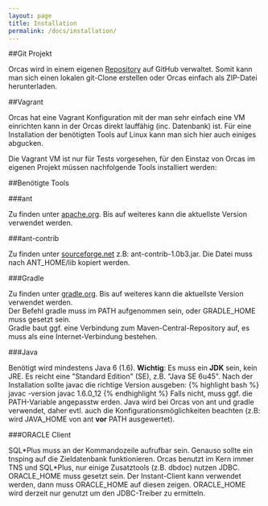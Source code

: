 ```yaml
---
layout: page
title: Installation
permalink: /docs/installation/
---
```


##Git Projekt

Orcas wird in einem eigenen [Repository](https://github.com/opitzconsulting/orcas) auf GitHub verwaltet. Somit kann man sich einen lokalen git-Clone erstellen oder Orcas einfach als ZIP-Datei herunterladen.

##Vagrant

Orcas hat eine Vagrant Konfiguration mit der man sehr einfach eine VM einrichten kann in der Orcas direkt lauffähig (inc. Datenbank) ist. Für eine Installation der benötigten Tools auf Linux kann man sich hier auch einiges abgucken.

Die Vagrant VM ist nur für Tests vorgesehen, für den Einstaz von Orcas im eigenen Projekt müssen nachfolgende Tools installiert werden:

##Benötigte Tools

###ant

Zu finden unter [apache.org](http://ant.apache.org/). Bis auf weiteres kann die aktuellste Version verwendet werden.

###ant-contrib

Zu finden unter [sourceforge.net](http://sourceforge.net/projects/ant-contrib/) z.B: ant-contrib-1.0b3.jar. Die Datei muss nach ANT_HOME/lib kopiert werden.

###Gradle

Zu finden unter [gradle.org](http://www.gradle.org/). Bis auf weiteres kann die aktuellste Version verwendet werden.
<br/>Der Befehl gradle muss im PATH aufgenommen sein, oder GRADLE_HOME muss gesetzt sein.
<br/>Gradle baut ggf. eine Verbindung zum Maven-Central-Repository auf, es muss als eine Internet-Verbindung bestehen.

###Java

Benötigt wird mindestens Java 6 (1.6). **Wichtig**: Es muss ein **JDK** sein, kein JRE. Es reicht eine "Standard Edition" (SE), z.B. "Java SE 6u45". Nach der Installation sollte javac die richtige Version ausgeben:
{% highlight bash %}
javac -version
javac 1.6.0_12
{% endhighlight %}
Falls nicht, muss ggf. die PATH-Variable angepasstw erden. Java wird bei Orcas von ant und gradle verwendet, daher evtl. auch die Konfigurationsmöglichkeiten beachten (z.B: wird JAVA_HOME von ant **vor** PATH ausgewertet).

###ORACLE Client

SQL\*Plus muss an der Kommandozeile aufrufbar sein. Genauso sollte ein tnsping auf die Zieldatenbank funktionieren. Orcas benutzt im Kern immer TNS und SQL\*Plus, nur einige Zusatztools (z.B. dbdoc) nutzen JDBC.
ORACLE_HOME muss gesetzt sein.
Der Instant-Client kann verwendet werden, dann muss ORACLE_HOME auf diesen zeigen.
ORACLE_HOME wird derzeit nur genutzt um den JDBC-Treiber zu ermitteln.

